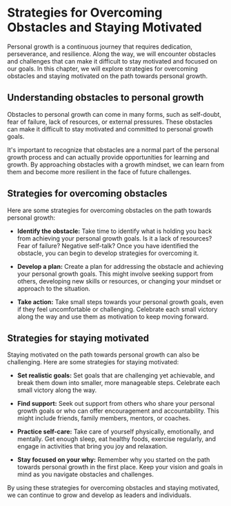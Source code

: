 # Strategies for Overcoming Obstacles and Staying Motivated

Personal growth is a continuous journey that requires dedication, perseverance, and resilience. Along the way, we will encounter obstacles and challenges that can make it difficult to stay motivated and focused on our goals. In this chapter, we will explore strategies for overcoming obstacles and staying motivated on the path towards personal growth.

Understanding obstacles to personal growth
------------------------------------------

Obstacles to personal growth can come in many forms, such as self-doubt, fear of failure, lack of resources, or external pressures. These obstacles can make it difficult to stay motivated and committed to personal growth goals.

It's important to recognize that obstacles are a normal part of the personal growth process and can actually provide opportunities for learning and growth. By approaching obstacles with a growth mindset, we can learn from them and become more resilient in the face of future challenges.

Strategies for overcoming obstacles
-----------------------------------

Here are some strategies for overcoming obstacles on the path towards personal growth:

* **Identify the obstacle:** Take time to identify what is holding you back from achieving your personal growth goals. Is it a lack of resources? Fear of failure? Negative self-talk? Once you have identified the obstacle, you can begin to develop strategies for overcoming it.

* **Develop a plan:** Create a plan for addressing the obstacle and achieving your personal growth goals. This might involve seeking support from others, developing new skills or resources, or changing your mindset or approach to the situation.

* **Take action:** Take small steps towards your personal growth goals, even if they feel uncomfortable or challenging. Celebrate each small victory along the way and use them as motivation to keep moving forward.

Strategies for staying motivated
--------------------------------

Staying motivated on the path towards personal growth can also be challenging. Here are some strategies for staying motivated:

* **Set realistic goals:** Set goals that are challenging yet achievable, and break them down into smaller, more manageable steps. Celebrate each small victory along the way.

* **Find support:** Seek out support from others who share your personal growth goals or who can offer encouragement and accountability. This might include friends, family members, mentors, or coaches.

* **Practice self-care:** Take care of yourself physically, emotionally, and mentally. Get enough sleep, eat healthy foods, exercise regularly, and engage in activities that bring you joy and relaxation.

* **Stay focused on your why:** Remember why you started on the path towards personal growth in the first place. Keep your vision and goals in mind as you navigate obstacles and challenges.

By using these strategies for overcoming obstacles and staying motivated, we can continue to grow and develop as leaders and individuals.
